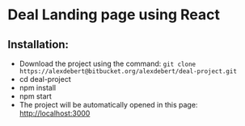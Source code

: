 # Deal Landing page using React


## Installation:

- Download the project using the command: `git clone https://alexdebert@bitbucket.org/alexdebert/deal-project.git`
- cd deal-project
- npm install
- npm start
- The project will be automatically opened in this page: [http://localhost:3000](http://localhost:3000)